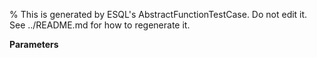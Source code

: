 % This is generated by ESQL's AbstractFunctionTestCase. Do not edit it. See ../README.md for how to regenerate it.

**Parameters**

